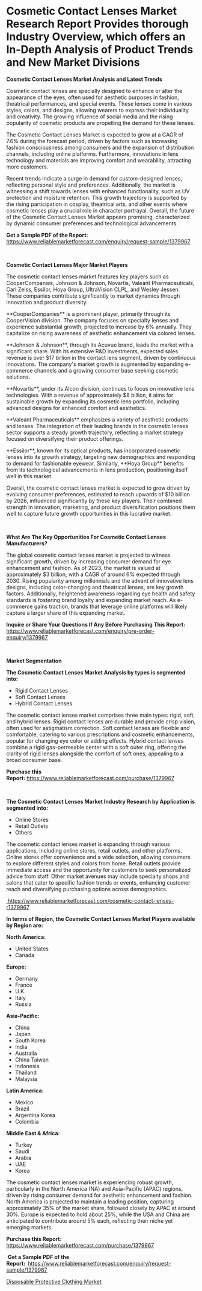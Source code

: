 <p><h1>Cosmetic Contact Lenses Market Research Report Provides thorough Industry Overview, which offers an In-Depth Analysis of Product Trends and New Market Divisions</h1></p><p><strong>Cosmetic Contact Lenses Market Analysis and Latest Trends</strong></p>
<p><p>Cosmetic contact lenses are specially designed to enhance or alter the appearance of the eyes, often used for aesthetic purposes in fashion, theatrical performances, and special events. These lenses come in various styles, colors, and designs, allowing wearers to express their individuality and creativity. The growing influence of social media and the rising popularity of cosmetic products are propelling the demand for these lenses.</p><p>The Cosmetic Contact Lenses Market is expected to grow at a CAGR of 7.6% during the forecast period, driven by factors such as increasing fashion consciousness among consumers and the expansion of distribution channels, including online platforms. Furthermore, innovations in lens technology and materials are improving comfort and wearability, attracting more customers. </p><p>Recent trends indicate a surge in demand for custom-designed lenses, reflecting personal style and preferences. Additionally, the market is witnessing a shift towards lenses with enhanced functionality, such as UV protection and moisture retention. This growth trajectory is supported by the rising participation in cosplay, theatrical arts, and other events where cosmetic lenses play a crucial role in character portrayal. Overall, the future of the Cosmetic Contact Lenses Market appears promising, characterized by dynamic consumer preferences and technological advancements.</p></p>
<p><strong>Get a Sample PDF of the Report:&nbsp;</strong> <a href="https://www.reliablemarketforecast.com/enquiry/request-sample/1379967?utm_campaign=3324&utm_medium=2&utm_source=Github&utm_content=ia&utm_term=05042025&utm_id=cosmetic-contact-lenses">https://www.reliablemarketforecast.com/enquiry/request-sample/1379967</a></p>
<p>&nbsp;</p>
<p><strong>Cosmetic Contact Lenses Major Market Players</strong></p>
<p><p>The cosmetic contact lenses market features key players such as CooperCompanies, Johnson & Johnson, Novartis, Valeant Pharmaceuticals, Carl Zeiss, Essilor, Hoya Group, UltraVision CLPL, and Wesley Jessen. These companies contribute significantly to market dynamics through innovation and product diversity.</p><p>**CooperCompanies** is a prominent player, primarily through its CooperVision division. The company focuses on specialty lenses and experience substantial growth, projected to increase by 6% annually. They capitalize on rising awareness of aesthetic enhancement via colored lenses.</p><p>**Johnson & Johnson**, through its Acuvue brand, leads the market with a significant share. With its extensive R&D investments, expected sales revenue is over $17 billion in the contact lens segment, driven by continuous innovations. The company's market growth is augmented by expanding e-commerce channels and a growing consumer base seeking cosmetic solutions.</p><p>**Novartis**, under its Alcon division, continues to focus on innovative lens technologies. With a revenue of approximately $8 billion, it aims for sustainable growth by expanding its cosmetic lens portfolio, including advanced designs for enhanced comfort and aesthetics.</p><p>**Valeant Pharmaceuticals** emphasizes a variety of aesthetic products and lenses. The integration of their leading brands in the cosmetic lenses sector supports a steady growth trajectory, reflecting a market strategy focused on diversifying their product offerings.</p><p>**Essilor**, known for its optical products, has incorporated cosmetic lenses into its growth strategy, targeting new demographics and responding to demand for fashionable eyewear. Similarly, **Hoya Group** benefits from its technological advancements in lens production, positioning itself well in this market.</p><p>Overall, the cosmetic contact lenses market is expected to grow driven by evolving consumer preferences, estimated to reach upwards of $10 billion by 2026, influenced significantly by these key players. Their combined strength in innovation, marketing, and product diversification positions them well to capture future growth opportunities in this lucrative market.</p></p>
<p>&nbsp;</p>
<p><strong>What Are The Key Opportunities For Cosmetic Contact Lenses Manufacturers?</strong></p>
<p><p>The global cosmetic contact lenses market is projected to witness significant growth, driven by increasing consumer demand for eye enhancement and fashion. As of 2023, the market is valued at approximately $3 billion, with a CAGR of around 6% expected through 2030. Rising popularity among millennials and the advent of innovative lens designs, including color-changing and theatrical lenses, are key growth factors. Additionally, heightened awareness regarding eye health and safety standards is fostering brand loyalty and expanding market reach. As e-commerce gains traction, brands that leverage online platforms will likely capture a larger share of this expanding market.</p></p>
<p><strong>Inquire or Share Your Questions If Any Before Purchasing This Report:</strong> <a href="https://www.reliablemarketforecast.com/enquiry/pre-order-enquiry/1379967?utm_campaign=3324&utm_medium=2&utm_source=Github&utm_content=ia&utm_term=05042025&utm_id=cosmetic-contact-lenses">https://www.reliablemarketforecast.com/enquiry/pre-order-enquiry/1379967</a></p>
<p>&nbsp;</p>
<p><strong>Market Segmentation</strong></p>
<p><strong>The Cosmetic Contact Lenses Market Analysis by types is segmented into:</strong></p>
<p><ul><li>Rigid Contact Lenses</li><li>Soft Contact Lenses</li><li>Hybrid Contact Lenses</li></ul></p>
<p><p>The cosmetic contact lenses market comprises three main types: rigid, soft, and hybrid lenses. Rigid contact lenses are durable and provide crisp vision, often used for astigmatism correction. Soft contact lenses are flexible and comfortable, catering to various prescriptions and cosmetic enhancements, popular for changing eye color or adding effects. Hybrid contact lenses combine a rigid gas-permeable center with a soft outer ring, offering the clarity of rigid lenses alongside the comfort of soft ones, appealing to a broad consumer base.</p></p>
<p><strong>Purchase this Report:&nbsp;</strong><a href="https://www.reliablemarketforecast.com/purchase/1379967?utm_campaign=3324&utm_medium=2&utm_source=Github&utm_content=ia&utm_term=05042025&utm_id=cosmetic-contact-lenses">https://www.reliablemarketforecast.com/purchase/1379967</a></p>
<p>&nbsp;</p>
<p><strong>The Cosmetic Contact Lenses Market Industry Research by Application is segmented into:</strong></p>
<p><ul><li>Online Stores</li><li>Retail Outlets</li><li>Others</li></ul></p>
<p><p>The cosmetic contact lenses market is expanding through various applications, including online stores, retail outlets, and other platforms. Online stores offer convenience and a wide selection, allowing consumers to explore different styles and colors from home. Retail outlets provide immediate access and the opportunity for customers to seek personalized advice from staff. Other market avenues may include specialty shops and salons that cater to specific fashion trends or events, enhancing customer reach and diversifying purchasing options across demographics.</p></p>
<p><a href="https://www.reliablemarketforecast.com/cosmetic-contact-lenses-r1379967?utm_campaign=3324&utm_medium=2&utm_source=Github&utm_content=ia&utm_term=05042025&utm_id=cosmetic-contact-lenses">&nbsp;https://www.reliablemarketforecast.com/cosmetic-contact-lenses-r1379967</a></p>
<p><strong>In terms of Region, the Cosmetic Contact Lenses Market Players available by Region are:</strong></p>
<p>
    <p> <strong> North America: </strong>
        <ul>
            <li>United States</li>
            <li>Canada</li>
        </ul>
        </p> 
    <p> <strong> Europe: </strong>
        <ul>
            <li>Germany</li>
            <li>France</li>
            <li>U.K.</li>
            <li>Italy</li>
            <li>Russia</li>
        </ul>
        </p> 
    <p> <strong> Asia-Pacific: </strong>
        <ul>
            <li>China</li>
            <li>Japan</li>
            <li>South Korea</li>
            <li>India</li>
            <li>Australia</li>
            <li>China Taiwan</li>
            <li>Indonesia</li>
            <li>Thailand</li>
            <li>Malaysia</li>
        </ul>
        </p> 
    <p> <strong> Latin America: </strong>
        <ul>
            <li>Mexico</li>
            <li>Brazil</li>
            <li>Argentina Korea</li>
            <li>Colombia</li>
        </ul>
        </p> 
    <p> <strong> Middle East & Africa: </strong>
        <ul>
            <li>Turkey</li>
            <li>Saudi</li>
            <li>Arabia</li>
            <li>UAE</li>
            <li>Korea</li>
        </ul>
    </p>
    </p>
<p><p>The cosmetic contact lenses market is experiencing robust growth, particularly in the North America (NA) and Asia-Pacific (APAC) regions, driven by rising consumer demand for aesthetic enhancement and fashion. North America is projected to maintain a leading position, capturing approximately 35% of the market share, followed closely by APAC at around 30%. Europe is expected to hold about 25%, while the USA and China are anticipated to contribute around 5% each, reflecting their niche yet emerging markets.</p></p>
<p><strong>Purchase this Report: </strong><a href="https://www.reliablemarketforecast.com/purchase/1379967?utm_campaign=3324&utm_medium=2&utm_source=Github&utm_content=ia&utm_term=05042025&utm_id=cosmetic-contact-lenses">https://www.reliablemarketforecast.com/purchase/1379967</a></p>
<p>&nbsp;<strong>Get a Sample PDF of the Report:&nbsp;&nbsp;</strong><a href="https://www.reliablemarketforecast.com/enquiry/request-sample/1379967?utm_campaign=3324&utm_medium=2&utm_source=Github&utm_content=ia&utm_term=05042025&utm_id=cosmetic-contact-lenses">https://www.reliablemarketforecast.com/enquiry/request-sample/1379967</a></p>
<p><strong></strong></p>
<p><p><a href="https://github.com/vassihucz/Market-Research-Report-List-1/blob/main/disposable-protective-clothing-market.md?utm_campaign=3324&utm_medium=2&utm_source=Github&utm_content=ia&utm_term=05042025&utm_id=cosmetic-contact-lenses">Disposable Protective Clothing Market</a></p></p>